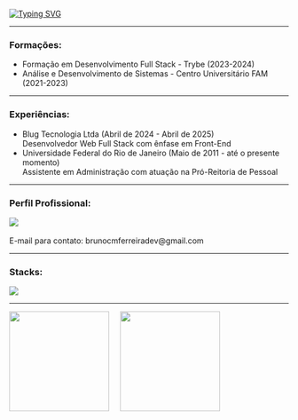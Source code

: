 <div align="left">

  <!-- Typing Animation -->
  [![Typing SVG](https://readme-typing-svg.demolab.com?font=Fira+Code&duration=1000&color=56B6C2&background=FFFFFF00&center=false&vCenter=false&multiline=true&repeat=false&random=false&width=435&height=50&lines=Bruno+Ferreira;Full+Stack+Web+Developer)](https://git.io/typing-svg)<hr>

  <h3>Formações:</h3>
  <ul>
    <li>Formação em Desenvolvimento Full Stack - Trybe (2023-2024)</li>
    <li>Análise e Desenvolvimento de Sistemas - Centro Universitário FAM (2021-2023)</li>    
  </ul>
  <hr>

  <h3>Experiências:</h3>
  <ul>
    <li>Blug Tecnologia Ltda (Abril de 2024 - Abril de 2025)</li>
    Desenvolvedor Web Full Stack com ênfase em Front-End
    <li>Universidade Federal do Rio de Janeiro (Maio de 2011 - até o presente momento)</li>
    Assistente em Administração com atuação na Pró-Reitoria de Pessoal
  </ul>
  <hr>

  <h3>Perfil Profissional:</h3>
  <div>
    <a href="https://www.linkedin.com/in/brunocmferreira/" target="_blank">
      <img src="https://img.shields.io/badge/-LinkedIn-%230077B5?style=for-the-badge&logo=linkedin&logoColor=white" target="_blank" />
    </a>
    <br><br>
    E-mail para contato: brunocmferreiradev@gmail.com
  </div>

  <hr>

  <h3>Stacks:</h3>
  <p align="left">
  <a href="https://skillicons.dev">
    <img src="https://skillicons.dev/icons?i=js,ts,react,next,go,html,css,tailwind,docker,git,github" />
  </a>
  </p>

  <hr>

<div style="display: flex; justify-content: flex-start; gap: 20px;">
  <!-- Streak Stats -->
  <img height="180em" src="https://github-readme-streak-stats.herokuapp.com/?user=brunoferreira89&theme=vue-dark&hide_border=true"/>

  <!-- Top Languages Stats -->
  <img height="180em" src="https://github-readme-stats.vercel.app/api/top-langs/?username=brunoferreira89&theme=vue-dark&show_icons=true&hide_border=true&layout=compact"/>
</div>

</div>
